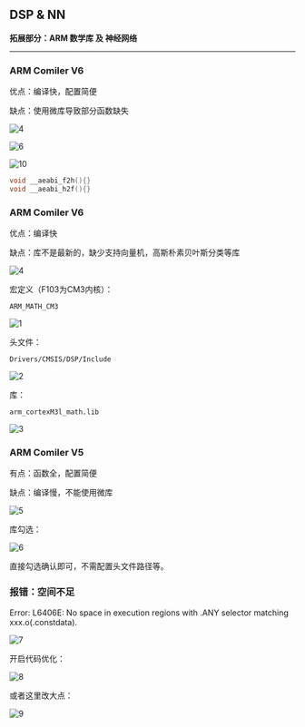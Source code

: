 ## DSP & NN

**拓展部分：ARM 数学库 及 神经网络**

----

### ARM Comiler V6

优点：编译快，配置简便

缺点：使用微库导致部分函数缺失

![4](README.assets/4.png)

![6](README.assets/6.png)

![10](README.assets/10.png)

```c
void __aeabi_f2h(){}
void __aeabi_h2f(){}
```

### ARM Comiler V6

优点：编译快

缺点：库不是最新的，缺少支持向量机，高斯朴素贝叶斯分类等库

![4](README.assets/4.png)

宏定义（F103为CM3内核）：

```
ARM_MATH_CM3
```

![1](README.assets/1.png)

头文件：

```
Drivers/CMSIS/DSP/Include
```

![2](README.assets/2.png)

库：

```
arm_cortexM3l_math.lib
```

![3](README.assets/3.png)

### ARM Comiler V5

有点：函数全，配置简便

缺点：编译慢，不能使用微库

![5](README.assets/5.png)

库勾选：

![6](README.assets/6.png)

直接勾选确认即可，不需配置头文件路径等。

### 报错：空间不足

 Error: L6406E: No space in execution regions with .ANY selector matching xxx.o(.constdata).

![7](README.assets/7.png)

开启代码优化：

![8](README.assets/8.png)

或者这里改大点：

![9](README.assets/9.png)